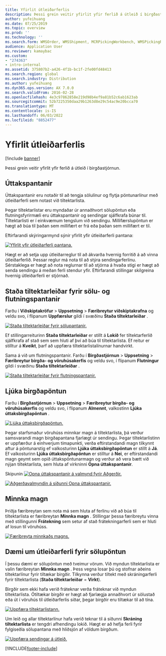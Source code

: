 ```yaml
---
title: Yfirlit útleiðarferlis
description: Þessi grein veitir yfirlit yfir ferlið á útleið í birgðastjórnun.
author: yufeihuang
ms.date: 07/25/2019
ms.topic: overview
ms.prod: ''
ms.technology: ''
ms.search.form: WMSOrder, WMSShipment, MCRPickingWorkbench, WMSPickingRegistration, CustomFilterGroup
audience: Application User
ms.reviewer: kamaybac
ms.custom:
- "274363"
- intro-internal
ms.assetid: 375807b2-a426-4f1b-bc1f-2fe00fd48413
ms.search.region: global
ms.search.industry: Distribution
ms.author: yufeihuang
ms.dyn365.ops.version: AX 7.0.0
ms.search.validFrom: 2016-02-28
ms.openlocfilehash: 4e3c97862858e219d98b4ef9a81b52c6ab1623ab
ms.sourcegitcommit: 52b7225350daa29b1263d8e29c54ac9e20bcca70
ms.translationtype: MT
ms.contentlocale: is-IS
ms.lasthandoff: 06/03/2022
ms.locfileid: "8852477"
---
```

# <a name="outbound-process-overview"></a>Yfirlit útleiðarferlis

[!include [banner](../includes/banner.md)]

Þessi grein veitir yfirlit yfir ferlið á útleið í birgðastjórnun.

## <a name="output-orders"></a>Úttakspantanir

Úttakspantanir eru notaðir til að tengja sölulínur og flytja pöntunarlínur með útleiðarferli sem notast við tiltektarlista.

Þegar tiltektarlistar eru myndaðar úr annaðhvort sölupöntun eða flutningsfyrirmæli eru úttakspantanir og sendingar sjálfkrafa búnar til. Tiltektarlisti er í einkvæmum tengslum við sendingu. Millifærslupöntun er hægt að búa til þaðan sem millifært er frá eða þaðan sem millifært er til. 

Eftirfarandi skýringarmynd sýnir yfirlit yfir útleiðarferli pantana: 

[![Yfirlit yfir útleiðarferli pantana.](./media/outbound-order.png)](./media/outbound-order.png)

Hægt er að setja upp útleiðarreglur til að ákvarða hvernig forritið á að vinna útleiðarferlið. Þessar reglur má nota til að stýra sendingarferlinu. Sérstaklega er hægt að nota reglurnar til að stjórna á hvaða stigi er hægt að senda sendingu á meðan ferli stendur yfir. Eftirfarandi stillingar skilgreina hvernig útleiðarferli er stjórnað.

## <a name="picking-route-status-for-sales-and-transfer-orders"></a>Staða tiltektarleiðar fyrir sölu- og flutningspantanir 

Farðu í **Viðskiptakröfur** \> **Uppsetning** \> **Færibreytur viðskiptakrafna** og veldu svo, í flipanum **Uppfærslur** gildi í svæðinu **Staða tiltektarleiðar** .

[![Staða tiltektarleiðar fyrir sölupantanir.](./media/picking-route-status-sales-order.png)](./media/picking-route-status-sales-order.png)

Ef stillingarreiturinn **Staða tiltektarleiðar** er stillt á **Lokið** fer tiltektarferlið sjálfkrafa af stað sem sem hluti af því að búa til tiltektarlista. Ef reitur er stilltur á **Kveikt**, þarf að uppfæra tiltektarlistalínurnar handvirkt.

Sama á við um flutningspantanir. Farðu í **Birgðastjórnun** \> **Uppsetning** \> **Færibreytur birgða- og vöruhúsakerfis** og veldu svo, í flipanum **Flutningur** gildi í svæðinu **Staða tiltektarleiðar** .

[![Staða tiltektarleiðar fyrir flutningspantanir.](./media/picking-route-status-transfer-order.png)](./media/picking-route-status-transfer-order.png)

## <a name="end-output-inventory-orders"></a>Ljúka birgðapöntun

Farðu í **Birgðastjórnun** \> **Uppsetning** \> **Færibreytur birgða- og vöruhúsakerfis** og veldu svo, í flipanum **Almennt**, valkostinn **Ljúka úttaksbirgðapöntun** .

[![Ljúka úttaksbirgðapöntun.](./media//end-output-inventory-order.png)](./media//end-output-inventory-order.png)

Þegar starfsmaður vöruhúss minnkar magn á tiltektarlista, þá verður samsvarandi magn birgðapantana fjarlægt úr sendingu. Þegar tiltektarlistinn er uppfærður á einhverjum tímapunkti, verða eftirstandandi magn tilkynnt aftur á pöntunarstig ef valkosturinn **Ljúka úttaksbirgðapöntun** er stillt á **Já**. Ef valkosturinn **Ljúka úttaksbirgðapöntun** er stilltur á **Nei**, er eftirstandandi magn geymt sem opið úttakspöntunarmagn og verður að vera bætt við nýjan tiltektarlista, sem hluta af virkninni **Opna úttakspantanir**. 

Skipunin [![Opna úttakspantanir á valmynd fyrir Aðgerðir.](./media/open-output-order.png)](./media/open-output-order.png)

[![Aðgerðavalmyndin á síðunni Opna úttakspantanir.](./media/open-output-order-function.png)](./media/open-output-order-function.png)

## <a name="reduce-quantity"></a>Minnka magn

Þriðja færibreytan sem nota má sem hluta af ferlinu við að búa til tiltektarlista er færibreytan **Minnka magn** . Stillingar þessa færibreytu vinna með stillingunni **Frátekning** sem setur af stað frátekningarferli sem er hluti af losun til vöruhúss.

[![Færibreyta minnkaðs magns.](./media/reduce-quantity.png)](./media/reduce-quantity.png)

## <a name="example-of-an-outbound-process-for-a-sales-order"></a>Dæmi um útleiðarferli fyrir sölupöntun

Í þessu dæmi er sölupöntun með tveimur vörum. Við myndun tiltektarlista er valin færibreytan **Minnka magn** . Þess vegna losar þú og stofnar aðeins tiltektarlínur fyrir tiltækar birgðir. Tilkynna verður tiltekt með skráningarferli fyrir tiltektarlista (**Staða tiltektarleiðar** = **Virkt**).

Birgðir sem ekki hafa verið fráteknar verða fráteknar við myndun tiltektarlista. Ótiltækar birgðir er hægt að fjarlægja annaðhvort úr sölustað eða út í vöruhús til útleiðarferlis síðar, þegar birgðir eru tiltækar til að tína.

[![Uppfæra tiltektarlistann.](./media/update-picking-list.png)](./media/update-picking-list.png)

Um leið og allar tiltektarlínur hafa verið teknar til á síðunni **Skráning tiltektarlista** er tengdri afhendingu lokið. Hægt er að hefja ferli fyrir fylgiseðla sölupantana með hliðsjón af völdum birgðum.

[![Uppfæra sendingar á útleið.](./media/outbound-shipments.png)](./media/outbound-shipments.png)


[!INCLUDE[footer-include](../../includes/footer-banner.md)]